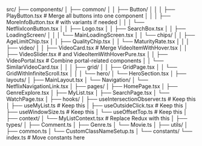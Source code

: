 src/
  ├── components/
  │   ├── common/
  │   │   ├── Button/
  │   │   │   ├── PlayButton.tsx         # Merge all buttons into one component
  │   │   │   ├── MoreInfoButton.tsx     # with variants if needed
  │   │   │   └── NetflixIconButton.tsx
  │   │   ├── Logo.tsx
  │   │   ├── SearchBox.tsx
  │   │   ├── LoadingScreen/
  │   │   │   └── MainLoadingScreen.tsx
  │   │   └── chips/
  │   │       ├── AgeLimitChip.tsx
  │   │       ├── QualityChip.tsx
  │   │       └── MaturityRate.tsx
  │   │
  │   ├── video/
  │   │   ├── VideoCard.tsx              # Merge VideoItemWithHover.tsx
  │   │   ├── VideoSlider.tsx            # and VideoItemWithHoverPure.tsx
  │   │   ├── VideoPortal.tsx            # Combine portal-related components
  │   │   └── SimilarVideoCard.tsx
  │   │
  │   ├── grid/
  │   │   ├── GridPage.tsx
  │   │   └── GridWithInfiniteScroll.tsx
  │   │
  │   └── hero/
  │       └── HeroSection.tsx
  │
  ├── layouts/
  │   ├── MainLayout.tsx
  │   └── Navigation/
  │       └── NetflixNavigationLink.tsx
  │
  ├── pages/
  │   ├── HomePage.tsx
  │   ├── GenreExplore.tsx
  │   ├── MyList.tsx
  │   ├── SearchPage.tsx
  │   └── WatchPage.tsx
  │
  ├── hooks/
  │   ├── useIntersectionObserver.ts   # Keep this
  │   ├── useMyList.ts                 # Keep this
  │   ├── useOutsideClick.tsx          # Keep this
  │   ├── useWindowSize.ts             # Keep this
  │   └── useOffsetTop.ts              # Keep this
  │
  ├── context/
  │   └── MyListContext.tsx            # Replace Redux with this
  │
  ├── types/
  │   ├── Comment.ts
  │   ├── Genre.ts
  │   └── Movie.ts
  │
  ├── utils/
  │   ├── common.ts
  │   └── CustomClassNameSetup.ts
  │
  └── constants/
      └── index.ts                     # Move constants here